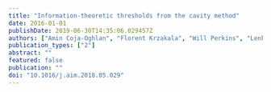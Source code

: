 ```yaml
---
title: "Information-theoretic thresholds from the cavity method"
date: 2016-01-01
publishDate: 2019-06-30T14:35:06.029457Z
authors: ["Amin Coja-Oghlan", "Florent Krzakala", "Will Perkins", "Lenka Zdeborova"]
publication_types: ["2"]
abstract: ""
featured: false
publication: ""
doi: "10.1016/j.aim.2018.05.029"
---
```



